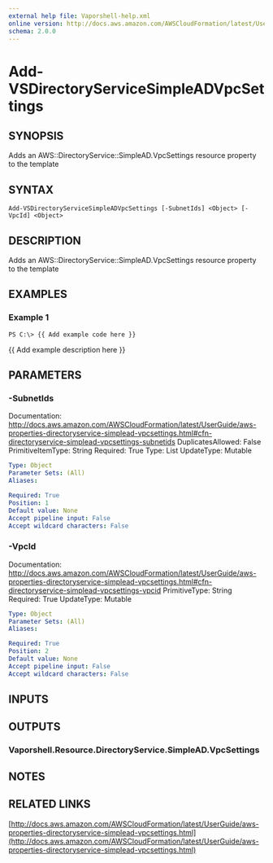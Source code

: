 ```yaml
---
external help file: Vaporshell-help.xml
online version: http://docs.aws.amazon.com/AWSCloudFormation/latest/UserGuide/aws-properties-directoryservice-simplead-vpcsettings.html
schema: 2.0.0
---
```


# Add-VSDirectoryServiceSimpleADVpcSettings

## SYNOPSIS
Adds an AWS::DirectoryService::SimpleAD.VpcSettings resource property to the template

## SYNTAX

```
Add-VSDirectoryServiceSimpleADVpcSettings [-SubnetIds] <Object> [-VpcId] <Object>
```

## DESCRIPTION
Adds an AWS::DirectoryService::SimpleAD.VpcSettings resource property to the template

## EXAMPLES

### Example 1
```
PS C:\> {{ Add example code here }}
```

{{ Add example description here }}

## PARAMETERS

### -SubnetIds
Documentation: http://docs.aws.amazon.com/AWSCloudFormation/latest/UserGuide/aws-properties-directoryservice-simplead-vpcsettings.html#cfn-directoryservice-simplead-vpcsettings-subnetids
DuplicatesAllowed: False
PrimitiveItemType: String
Required: True
Type: List
UpdateType: Mutable

```yaml
Type: Object
Parameter Sets: (All)
Aliases: 

Required: True
Position: 1
Default value: None
Accept pipeline input: False
Accept wildcard characters: False
```

### -VpcId
Documentation: http://docs.aws.amazon.com/AWSCloudFormation/latest/UserGuide/aws-properties-directoryservice-simplead-vpcsettings.html#cfn-directoryservice-simplead-vpcsettings-vpcid
PrimitiveType: String
Required: True
UpdateType: Mutable

```yaml
Type: Object
Parameter Sets: (All)
Aliases: 

Required: True
Position: 2
Default value: None
Accept pipeline input: False
Accept wildcard characters: False
```

## INPUTS

## OUTPUTS

### Vaporshell.Resource.DirectoryService.SimpleAD.VpcSettings

## NOTES

## RELATED LINKS

[http://docs.aws.amazon.com/AWSCloudFormation/latest/UserGuide/aws-properties-directoryservice-simplead-vpcsettings.html](http://docs.aws.amazon.com/AWSCloudFormation/latest/UserGuide/aws-properties-directoryservice-simplead-vpcsettings.html)

